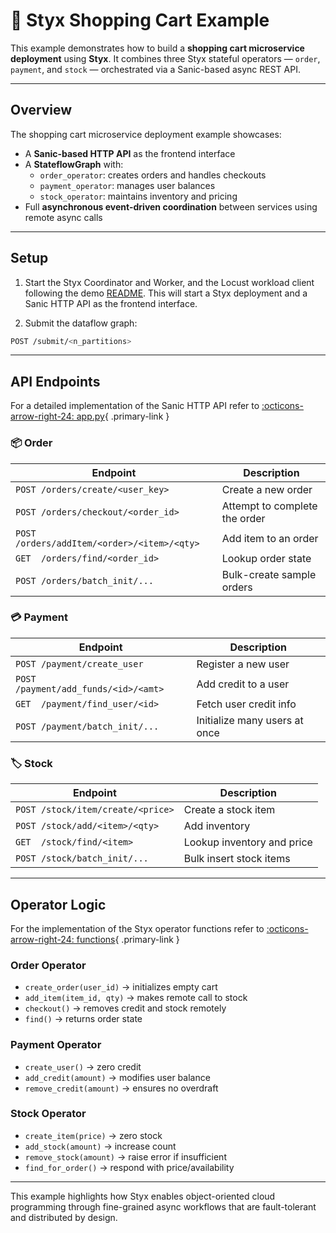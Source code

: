 # 🛒 Styx Shopping Cart Example

This example demonstrates how to build a **shopping cart microservice deployment** using **Styx**.
It combines three Styx stateful operators — `order`, `payment`, and `stock` — orchestrated via a Sanic-based async REST API.

---

## Overview

The shopping cart microservice deployment example showcases:

- A **Sanic-based HTTP API** as the frontend interface
- A **StateflowGraph** with:
    - `order_operator`: creates orders and handles checkouts
    - `payment_operator`: manages user balances
    - `stock_operator`: maintains inventory and pricing
- Full **asynchronous event-driven coordination** between services using remote async calls

---

## Setup

1. Start the Styx Coordinator and Worker, and the Locust workload client following the demo [README](https://github.com/delftdata/styx/blob/main/demo/shopping-cart-locust/README.md).
This will start a Styx deployment and a Sanic HTTP API as the frontend interface.

2. Submit the dataflow graph:

```bash
POST /submit/<n_partitions>
```

---

## API Endpoints

For a detailed implementation of the Sanic HTTP API refer to [:octicons-arrow-right-24: app.py](https://github.com/delftdata/styx/blob/main/shopping-cart-demo/app.py){ .primary-link }

### 📦 Order

| Endpoint                           | Description                             |
|------------------------------------|-----------------------------------------|
| `POST /orders/create/<user_key>`  | Create a new order                      |
| `POST /orders/checkout/<order_id>`| Attempt to complete the order           |
| `POST /orders/addItem/<order>/<item>/<qty>` | Add item to an order           |
| `GET  /orders/find/<order_id>`    | Lookup order state                      |
| `POST /orders/batch_init/...`     | Bulk-create sample orders               |

### 💳 Payment

| Endpoint                               | Description                             |
|----------------------------------------|-----------------------------------------|
| `POST /payment/create_user`           | Register a new user                     |
| `POST /payment/add_funds/<id>/<amt>` | Add credit to a user                    |
| `GET  /payment/find_user/<id>`       | Fetch user credit info                  |
| `POST /payment/batch_init/...`       | Initialize many users at once           |

### 🏷️ Stock

| Endpoint                             | Description                             |
|--------------------------------------|-----------------------------------------|
| `POST /stock/item/create/<price>`   | Create a stock item                     |
| `POST /stock/add/<item>/<qty>`      | Add inventory                           |
| `GET  /stock/find/<item>`           | Lookup inventory and price              |
| `POST /stock/batch_init/...`        | Bulk insert stock items                 |

---

## Operator Logic

For the implementation of the Styx operator functions refer to [:octicons-arrow-right-24: functions](https://github.com/delftdata/styx/tree/main/shopping-cart-demo/functions){ .primary-link }


### Order Operator

- `create_order(user_id)` → initializes empty cart
- `add_item(item_id, qty)` → makes remote call to stock
- `checkout()` → removes credit and stock remotely
- `find()` → returns order state

### Payment Operator

- `create_user()` → zero credit
- `add_credit(amount)` → modifies user balance
- `remove_credit(amount)` → ensures no overdraft

### Stock Operator

- `create_item(price)` → zero stock
- `add_stock(amount)` → increase count
- `remove_stock(amount)` → raise error if insufficient
- `find_for_order()` → respond with price/availability

---

This example highlights how Styx enables object-oriented cloud programming through fine-grained async workflows that are fault-tolerant and distributed by design.
